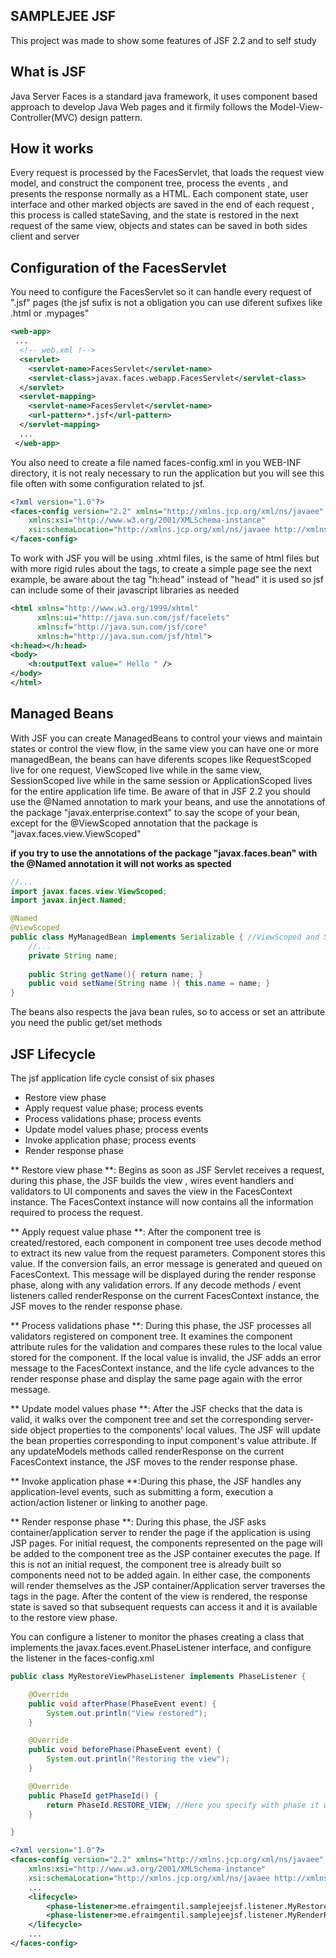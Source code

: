 ## SAMPLEJEE JSF

This project was made to show some features of JSF 2.2 and to self study

## What is JSF

Java Server Faces is a standard java framework, it  uses  component based  approach to develop Java Web pages and it firmily follows the Model-View-Controller(MVC) design pattern.

## How it works

Every request is processed by the FacesServlet, that loads the request view model, and construct the component tree, process the events , and presents the response normally as a HTML. Each component state, user interface  and other marked objects are saved in the end of each request , this process is called stateSaving, and the state is restored in the next request of the same view, objects and states can be saved in both sides client and server

## Configuration of the FacesServlet

You need to configure the FacesServlet so it can handle every request of ".jsf" pages (the jsf sufix is not a obligation you can use diferent sufixes like .html or .mypages"


```xml
<web-app>
 ...
  <!-- web.xml !-->
  <servlet>
    <servlet-name>FacesServlet</servlet-name>
    <servlet-class>javax.faces.webapp.FacesServlet</servlet-class>
  </servlet>
  <servlet-mapping>
    <servlet-name>FacesServlet</servlet-name>
    <url-pattern>*.jsf</url-pattern>
  </servlet-mapping>
  ...
 </web-app>
```

You also need to create a file named faces-config.xml in you WEB-INF directory, it is not realy necessary to run the application
but you will see this file often with some configuration related to jsf.

```xml
<?xml version="1.0"?>
<faces-config version="2.2" xmlns="http://xmlns.jcp.org/xml/ns/javaee"
	xmlns:xsi="http://www.w3.org/2001/XMLSchema-instance"
	xsi:schemaLocation="http://xmlns.jcp.org/xml/ns/javaee http://xmlns.jcp.org/xml/ns/javaee/web-facesconfig_2_2.xsd">
</faces-config>
```

To work with JSF you will be using .xhtml files, is the same of html files but with more rigid rules about the tags, to create a simple page see the next example,
be aware about the tag "h:head" instead of "head" it is used so jsf can include some of their javascript libraries as needed

```xml
<html xmlns="http://www.w3.org/1999/xhtml"
      xmlns:ui="http://java.sun.com/jsf/facelets"
      xmlns:f="http://java.sun.com/jsf/core"
      xmlns:h="http://java.sun.com/jsf/html"> 
<h:head></h:head> 
<body> 
	<h:outputText value=" Hello " />
</body> 
</html>
```
 
## Managed Beans

With JSF you can create ManagedBeans to control your views and maintain states or control the view flow, in the same view you can have one or more managedBean, the beans can have diferents scopes like RequestScoped live for one request, ViewScoped live while in the same view, SessionScoped live while in the same session or  ApplicationScoped lives for the entire application life time.
Be aware of that in JSF 2.2 you should use the @Named annotation to mark your beans, and use the annotations of the package "javax.enterprise.context" to say the scope of your bean, except for the @ViewScoped annotation that the package is "javax.faces.view.ViewScoped"

**if you try to use the annotations of the package "javax.faces.bean" with the @Named annotation it will not works as spected**	

```java
//...
import javax.faces.view.ViewScoped;
import javax.inject.Named;

@Named
@ViewScoped
public class MyManagedBean implements Serializable { //ViewScoped and SessionScoped should be serializable
	//...
	private String name;
	
	public String getName(){ return name; }
	public void setName(String name ){ this.name = name; }
}
``` 

The beans also respects the java bean rules, so to access or set an attribute you need the public get/set  methods

## JSF Lifecycle

The jsf application life cycle consist of six phases
- Restore view phase
- Apply request value phase; process events
- Process validations phase; process events
- Update model values phase; process events
- Invoke application phase; process events
- Render response phase

** Restore view phase **: Begins as soon as JSF Servlet receives a request, during this phase, the JSF builds the view , wires event handlers and validators to UI components and saves the view in the FacesContext instance. The FacesContext instance will now contains all the information required to process the request.

** Apply request value phase **: After the component tree is created/restored, each component in component tree uses decode method to extract its new value from the request parameters. Component stores this value. If the conversion fails, an error message is generated and queued on FacesContext. This message will be displayed during the render response phase, along with any validation errors.
If any decode methods / event listeners called renderResponse on the current FacesContext instance, the JSF moves to the render response phase.

** Process validations phase **: During this phase, the JSF processes all validators registered on component tree. It examines the component attribute rules for the validation and compares these rules to the local value stored for the component.
If the local value is invalid, the JSF adds an error message to the FacesContext instance, and the life cycle advances to the render response phase and display the same page again with the error message.

** Update model values phase **: After the JSF checks that the data is valid, it walks over the component tree and set the corresponding server-side object properties to the components' local values. The JSF will update the bean properties corresponding to input component's value attribute.
If any updateModels methods called renderResponse on the current FacesContext instance, the JSF moves to the render response phase.

** Invoke application phase **:During this phase, the JSF handles any application-level events, such as submitting a form, execution a action/action listener or linking to another page.

** Render response phase **: During this phase, the JSF asks container/application server to render the page if the application is using JSP pages. For initial request, the components represented on the page will be added to the component tree as the JSP container executes the page. If this is not an initial request, the component tree is already built so components need not to be added again. In either case, the components will render themselves as the JSP container/Application server traverses the tags in the page.
After the content of the view is rendered, the response state is saved so that subsequent requests can access it and it is available to the restore view phase.

You can configure a listener to monitor the phases creating a class that implements the javax.faces.event.PhaseListener interface, and configure the listener in the faces-config.xml

```java
public class MyRestoreViewPhaseListener implements PhaseListener {

	@Override
	public void afterPhase(PhaseEvent event) {
		System.out.println("View restored");
	}

	@Override
	public void beforePhase(PhaseEvent event) {
		System.out.println("Restoring the view");
	}

	@Override
	public PhaseId getPhaseId() {
		return PhaseId.RESTORE_VIEW; //Here you specify with phase it will listen
	}

}
```

```xml
<?xml version="1.0"?>
<faces-config version="2.2" xmlns="http://xmlns.jcp.org/xml/ns/javaee"
	xmlns:xsi="http://www.w3.org/2001/XMLSchema-instance"
	xsi:schemaLocation="http://xmlns.jcp.org/xml/ns/javaee http://xmlns.jcp.org/xml/ns/javaee/web-facesconfig_2_2.xsd">
	...
	<lifecycle>
		<phase-listener>me.efraimgentil.samplejeejsf.listener.MyRestoreViewPhaseListener</phase-listener>
		<phase-listener>me.efraimgentil.samplejeejsf.listener.MyRenderResponsePhaseListener</phase-listener>
	</lifecycle>
	...
</faces-config>
``` 

